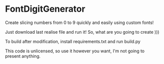 # FontDigitGenerator
Create slicing numbers from 0 to 9 quickly and easily using custom fonts!

Just download last realise file and run it! So, what are you going to create )))

To build after modification, install requirements.txt and run build.py

This code is unlicensed, so use it however you want, I'm not going to present anything. 
